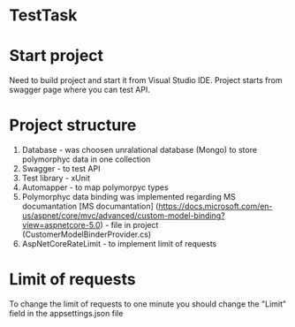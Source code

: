 # TestTask
# Start project
Need to build project and start it from Visual Studio IDE.
Project starts from swagger page where you can test API.

# Project structure
1. Database - was choosen unralational database (Mongo) to store polymorphyc data in one collection
2. Swagger - to test API
3. Test library - xUnit
4. Automapper - to map polymorpyc types
5. Polymorphyc data binding was implemented regarding MS documantation
[MS documantation] (https://docs.microsoft.com/en-us/aspnet/core/mvc/advanced/custom-model-binding?view=aspnetcore-5.0) -
 file in project (CustomerModelBinderProvider.cs)
6. AspNetCoreRateLimit - to implement limit of requests

# Limit of requests
To change the limit of requests to one minute you should change the "Limit" field in the appsettings.json file
